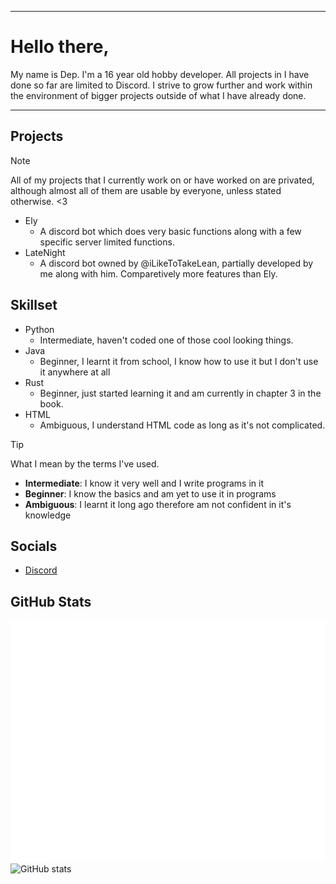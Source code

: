 ***

# Hello there,
My name is Dep. I'm a 16 year old hobby developer. All projects in I have done so far are limited to Discord. I strive to grow further and work within the environment of bigger projects outside of what I have already done.

***

## Projects
> [!NOTE]
> All of my projects that I currently work on or have worked on are privated, although almost all of them are usable by everyone, unless stated otherwise. <3
- Ely
  - A discord bot which does very basic functions along with a few specific server limited functions.
- LateNight
  - A discord bot owned by @iLikeToTakeLean, partially developed by me along with him. Comparetively more features than Ely.

## Skillset
- Python
  - Intermediate, haven't coded one of those cool looking things.
- Java
  - Beginner, I learnt it from school, I know how to use it but I don't use it anywhere at all
- Rust
  - Beginner, just started learning it and am currently in chapter 3 in the book.
- HTML
  - Ambiguous, I understand HTML code as long as it's not complicated.
> [!TIP]
> What I mean by the terms I've used.
> - **Intermediate**: I know it very well and I write programs in it
> - **Beginner**: I know the basics and am yet to use it in programs
> - **Ambiguous**: I learnt it long ago therefore am not confident in it's knowledge


## Socials
- [Discord](https://discord.com/users/688293803613880334)

## GitHub Stats
![Github Stats](/github-metrics.svg)
![GitHub stats](https://github-readme-stats.vercel.app/api?username=Depreca1ed&show_icons=true)